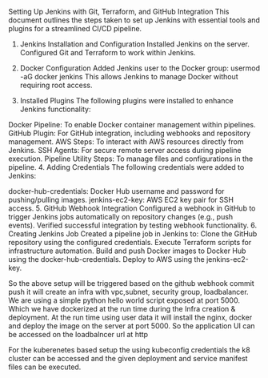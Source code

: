 Setting Up Jenkins with Git, Terraform, and GitHub Integration
This document outlines the steps taken to set up Jenkins with essential tools and plugins for a streamlined CI/CD pipeline.

1. Jenkins Installation and Configuration
Installed Jenkins on the server.
Configured Git and Terraform to work within Jenkins.
2. Docker Configuration
Added Jenkins user to the Docker group:
usermod -aG docker jenkins
This allows Jenkins to manage Docker without requiring root access.

3. Installed Plugins
The following plugins were installed to enhance Jenkins functionality:

Docker Pipeline: To enable Docker container management within pipelines.
GitHub Plugin: For GitHub integration, including webhooks and repository management.
AWS Steps: To interact with AWS resources directly from Jenkins.
SSH Agents: For secure remote server access during pipeline execution.
Pipeline Utility Steps: To manage files and configurations in the pipeline.
4. Adding Credentials
The following credentials were added to Jenkins:

docker-hub-credentials: Docker Hub username and password for pushing/pulling images.
jenkins-ec2-key: AWS EC2 key pair for SSH access.
5. GitHub Webhook Integration
Configured a webhook in GitHub to trigger Jenkins jobs automatically on repository changes (e.g., push events).
Verified successful integration by testing webhook functionality.
6. Creating Jenkins Job
Created a pipeline job in Jenkins to:
Clone the GitHub repository using the configured credentials.
Execute Terraform scripts for infrastructure automation.
Build and push Docker images to Docker Hub using the docker-hub-credentials.
Deploy to AWS using the jenkins-ec2-key.


So the above setup will be triggered based on the github webhook commit push it will create an infra with vpc,subnet, security group, loadbalancer.
We are using a simple python hello world script exposed at port 5000. Which we have dockerized at the run time during the Infra creation & deployment.
At the run time using user data it will install the nginx, docker and deploy the image on the server at port 5000. So the application UI can be accessed on the loadbalncer url at http

For the kuberenetes based setup the using kubeconfig credentials the k8 cluster can be accessed and the given deployment and service manifest files can be executed.
